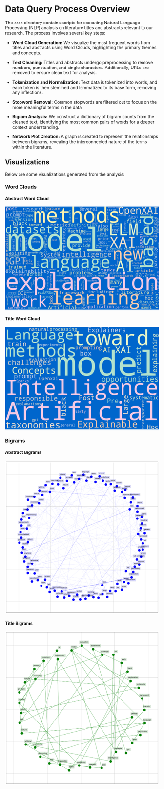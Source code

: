 # Data Query Process Overview

The `code` directory contains scripts for executing Natural Language Processing (NLP) analysis on literature titles and abstracts relevant to our research. The process involves several key steps:

- **Word Cloud Generation:** We visualize the most frequent words from titles and abstracts using Word Clouds, highlighting the primary themes and concepts.
  
- **Text Cleaning:** Titles and abstracts undergo preprocessing to remove numbers, punctuation, and single characters. Additionally, URLs are removed to ensure clean text for analysis.

- **Tokenization and Normalization:** Text data is tokenized into words, and each token is then stemmed and lemmatized to its base form, removing any inflections.

- **Stopword Removal:** Common stopwords are filtered out to focus on the more meaningful terms in the data.

- **Bigram Analysis:** We construct a dictionary of bigram counts from the cleaned text, identifying the most common pairs of words for a deeper context understanding.

- **Network Plot Creation:** A graph is created to represent the relationships between bigrams, revealing the interconnected nature of the terms within the literature.

## Visualizations

Below are some visualizations generated from the analysis:

### Word Clouds

#### Abstract Word Cloud
![Abstract Word Cloud](Word_Cloud_Abstract.png)

#### Title Word Cloud
![Title Word Cloud](Word_Cloud_Title.png)

### Bigrams

#### Abstract Bigrams
![Abstract Bigrams](bigram_Abstract.png)

#### Title Bigrams
![Title Bigrams](bigram_Title.png)
